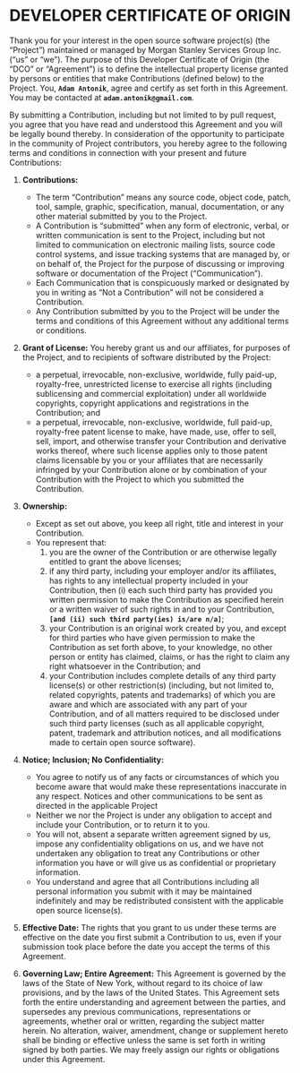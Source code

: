 # DEVELOPER CERTIFICATE OF ORIGIN

Thank you for your interest in the open source software project(s) (the “Project”) maintained or managed by 
Morgan Stanley Services Group Inc. (“us” or “we”). The purpose of this Developer Certificate of Origin (the “DCO” or
“Agreement”) is to define the intellectual property license granted by persons or entities that make Contributions 
(defined below) to the Project. You, **`Adam Antonik`**, agree and certify as set forth in this Agreement. You may be 
contacted at **`adam.antonik@gmail.com`**.

By submitting a Contribution, including but not limited to by pull request, you agree that you have read and 
understood this Agreement and you will be legally bound thereby.  In consideration of the opportunity to 
participate in the community of Project contributors, you hereby agree to the following terms and conditions in 
connection with your present and future Contributions: 

1. **Contributions:** 
    * The term “Contribution” means any source code, object code, patch, tool, sample, graphic, specification, 
    manual, documentation, or any other material submitted by you to the Project. 
    * A Contribution is “submitted” when any form of electronic, verbal, or written communication is sent to the 
    Project, including but not limited to communication on electronic mailing lists, source code control systems,
    and issue tracking systems that are managed by, or on behalf of, the Project for the purpose of discussing or
    improving software or documentation of the Project (“Communication”). 
    * Each Communication that is conspicuously marked or designated by you in writing as “Not a Contribution” will
    not be considered a Contribution. 
    * Any Contribution submitted by you to the Project will be under the terms and conditions of this Agreement
    without any additional terms or conditions. 

2. **Grant of License:** You hereby grant us and our affiliates, for purposes of the Project, and to recipients of 
software distributed by the Project: 
    * a perpetual, irrevocable, non-exclusive, worldwide, fully paid-up, royalty-free, unrestricted license to 
    exercise all rights (including sublicensing and commercial exploitation) under all worldwide copyrights, 
    copyright applications and registrations in the Contribution; and 
    * a perpetual, irrevocable, non-exclusive, worldwide, full paid-up, royalty-free patent license to make, 
    have made, use, offer to sell, sell, import, and otherwise transfer your Contribution and derivative works 
    thereof, where such license applies only to those patent claims licensable by you or your affiliates that 
    are necessarily infringed by your Contribution alone or by combination of your Contribution with the Project 
    to which you submitted the Contribution.

3. **Ownership:** 
    * Except as set out above, you keep all right, title and interest in your Contribution.
    * You represent that: 
        1. you are the owner of the Contribution or are otherwise legally entitled to grant the above licenses;
        1. if any third party, including your employer and/or its affiliates, has rights to any intellectual 
        property included in your Contribution, then (i) each such third party has provided you written permission 
        to make the Contribution as specified herein or a written waiver of such rights in and to your Contribution, 
        **`[and (ii) such third party(ies) is/are n/a]`**;
        1. your Contribution is an original work created by you, and except for third parties who have given 
        permission to make the Contribution as set forth above, to your knowledge, no other person or entity has 
        claimed, claims, or has the right to claim any right whatsoever in the Contribution; and
        1. your Contribution includes complete details of any third party license(s) or other restriction(s) 
        (including, but not limited to, related copyrights, patents and trademarks) of which you are aware and 
        which are associated with any part of your Contribution, and of all matters required to be disclosed under 
        such third party licenses (such as all applicable copyright, patent, trademark and attribution notices, and 
        all modifications made to certain open source software). 

4. **Notice; Inclusion; No Confidentiality:** 
    * You agree to notify us of any facts or circumstances of which you become aware that would make these 
    representations inaccurate in any respect. Notices and other communications to be sent as directed in the 
    applicable Project
    * Neither we nor the Project is under any obligation to accept and include your Contribution, or to return it to you. 
    * You will not, absent a separate written agreement signed by us, impose any confidentiality obligations 
    on us, and we have not undertaken any obligation to treat any Contributions or other information you have 
    or will give us as confidential or proprietary information.
    * You understand and agree that all Contributions including all personal information you submit with it may 
    be maintained indefinitely and may be redistributed consistent with the applicable open source license(s).

5. **Effective Date:** The rights that you grant to us under these terms are effective on the date you first 
submit a Contribution to us, even if your submission took place before the date you accept the terms of this Agreement. 

6. **Governing Law; Entire Agreement:** This Agreement is governed by the laws of the State of New York, 
without regard to its choice of law provisions, and by the laws of the United States.  This Agreement sets 
forth the entire understanding and agreement between the parties, and supersedes any previous communications, 
representations or agreements, whether oral or written, regarding the subject matter herein.  No alteration, waiver, 
amendment, change or supplement hereto shall be binding or effective unless the same is set forth in writing 
signed by both parties. We may freely assign our rights or obligations under this Agreement.

